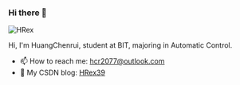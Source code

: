 ### Hi there 👋

<!--
**HRex39/HRex39** is a ✨ _special_ ✨ repository because its `README.md` (this file) appears on your GitHub profile.

Here are some ideas to get you started:

- 🔭 I’m currently working on ...
- 🌱 I’m currently learning ...
- 👯 I’m looking to collaborate on ...
- 🤔 I’m looking for help with ...
- 💬 Ask me about ...
- 📫 How to reach me: ...
- 😄 Pronouns: ...
- ⚡ Fun fact: ...
-->

![HRex](https://visitor-badge.glitch.me/badge?page_id=HRex39)  

Hi, I'm HuangChenrui, student at BIT, majoring in Automatic Control.  

- 📫 How to reach me: hcr2077@outlook.com
- 🌱 My CSDN blog: [HRex39](https://blog.csdn.net/weixin_47047999?spm=1000.2115.3001.5343)
